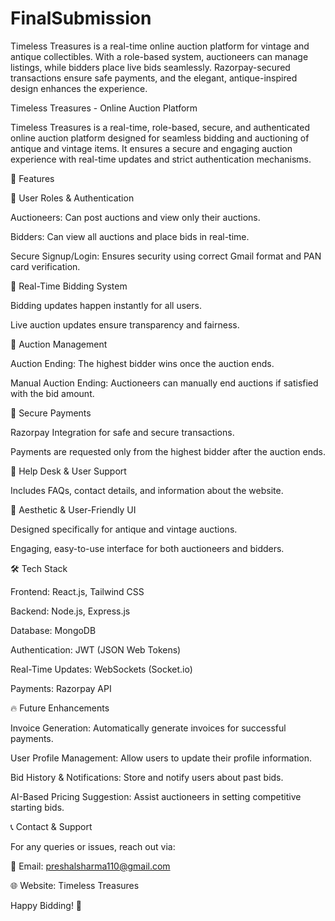 # FinalSubmission
Timeless Treasures is a real-time online auction platform for vintage and antique collectibles. With a role-based system, auctioneers can manage listings, while bidders place live bids seamlessly. Razorpay-secured transactions ensure safe payments, and the elegant, antique-inspired design enhances the experience. 


Timeless Treasures - Online Auction Platform

Timeless Treasures is a real-time, role-based, secure, and authenticated online auction platform designed for seamless bidding and auctioning of antique and vintage items. It ensures a secure and engaging auction experience with real-time updates and strict authentication mechanisms.

🚀 Features

🔹 User Roles & Authentication

Auctioneers: Can post auctions and view only their auctions.

Bidders: Can view all auctions and place bids in real-time.

Secure Signup/Login: Ensures security using correct Gmail format and PAN card verification.

🔹 Real-Time Bidding System

Bidding updates happen instantly for all users.

Live auction updates ensure transparency and fairness.

🔹 Auction Management

Auction Ending: The highest bidder wins once the auction ends.

Manual Auction Ending: Auctioneers can manually end auctions if satisfied with the bid amount.

🔹 Secure Payments

Razorpay Integration for safe and secure transactions.

Payments are requested only from the highest bidder after the auction ends.

🔹 Help Desk & User Support

Includes FAQs, contact details, and information about the website.

🔹 Aesthetic & User-Friendly UI

Designed specifically for antique and vintage auctions.

Engaging, easy-to-use interface for both auctioneers and bidders.

🛠️ Tech Stack

Frontend: React.js, Tailwind CSS

Backend: Node.js, Express.js

Database: MongoDB

Authentication: JWT (JSON Web Tokens)

Real-Time Updates: WebSockets (Socket.io)

Payments: Razorpay API

🔥 Future Enhancements

Invoice Generation: Automatically generate invoices for successful payments.

User Profile Management: Allow users to update their profile information.

Bid History & Notifications: Store and notify users about past bids.

AI-Based Pricing Suggestion: Assist auctioneers in setting competitive starting bids.

📞 Contact & Support

For any queries or issues, reach out via:

📧 Email: preshalsharma110@gmail.com

🌐 Website: Timeless Treasures

Happy Bidding! 🎉



